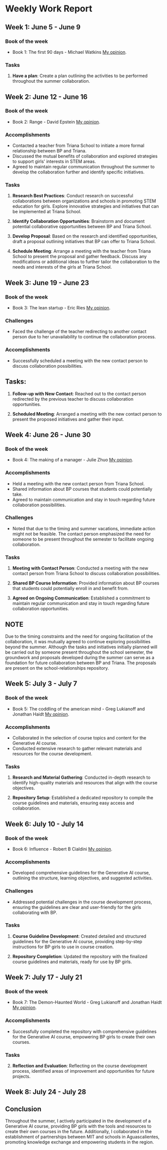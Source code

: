 # Weekly Work Report

## Week 1: June 5 - June 9

### Book of the week

- Book 1: The first 90 days - Michael Watkins [My opinion](link).

### Tasks

1. **Have a plan**: Create a plan outlining the activities to be performed throughout the summer collaboration.

## Week 2: June 12 - June 16

### Book of the week

- Book 2: Range - David Epstein [My opinion](link).

### Accomplishments

- Contacted a teacher from Triana School to initiate a more formal relationship between BP and Triana.
- Discussed the mutual benefits of collaboration and explored strategies to support girls' interests in STEM areas.
- Agreed to maintain regular communication throughout the summer to develop the collaboration further and identify specific initiatives.

### Tasks

1. **Research Best Practices**: Conduct research on successful collaborations between organizations and schools in promoting STEM education for girls. Explore innovative strategies and initiatives that can be implemented at Triana School.

2. **Identify Collaboration Opportunities**: Brainstorm and document potential collaborative opportunities between BP and Triana School. 

3. **Develop Proposal**: Based on the research and identified opportunities, draft a proposal outlining initiatives that BP can offer to Triana School.

4. **Schedule Meeting**: Arrange a meeting with the teacher from Triana School to present the proposal and gather feedback. Discuss any modifications or additional ideas to further tailor the collaboration to the needs and interests of the girls at Triana School.


## Week 3: June 19 - June 23

### Book of the week

- Book 3: The lean startup - Eric Ries [My opinion](link).

### Challenges

- Faced the challenge of the teacher redirecting to another contact person due to her unavailability to continue the collaboration process.

### Accomplishments

- Successfully scheduled a meeting with the new contact person to discuss collaboration possibilities.

## Tasks:

1. **Follow-up with New Contact**: Reached out to the contact person redirected by the previous teacher to discuss collaboration opportunities.

2. **Scheduled Meeting**: Arranged a meeting with the new contact person to present the proposed initiatives and gather their input.


## Week 4: June 26 - June 30

### Book of the week

- Book 4: The making of a manager - Julie Zhuo [My opinion](link).

### Accomplishments

- Held a meeting with the new contact person from Triana School.
- Shared information about BP courses that students could potentially take.
- Agreed to maintain communication and stay in touch regarding future collaboration possibilities.

### Challenges

- Noted that due to the timing and summer vacations, immediate action might not be feasible. The contact person emphasized the need for someone to be present throughout the semester to facilitate ongoing collaboration.

### Tasks

1. **Meeting with Contact Person**: Conducted a meeting with the new contact person from Triana School to discuss collaboration possibilities.

2. **Shared BP Course Information**: Provided information about BP courses that students could potentially enroll in and benefit from.

3. **Agreed on Ongoing Communication**: Established a commitment to maintain regular communication and stay in touch regarding future collaboration opportunities.

## NOTE

Due to the timing constraints and the need for ongoing facilitation of the collaboration, it was mutually agreed to continue exploring possibilities beyond the summer. Although the tasks and initiatives initially planned will be carried out by someone present throughout the school semester, the groundwork and proposals developed during the summer can serve as a foundation for future collaboration between BP and Triana. The proposals are present on the school-relationships repository.

## Week 5: July 3 - July 7

### Book of the week

- Book 5: The coddling of the american mind - Greg Lukianoff and Jonathan Haidt [My opinion](link).

### Accomplishments

- Collaborated in the selection of course topics and content for the Generative AI course.
- Conducted extensive research to gather relevant materials and resources for the course development.

### Tasks

1. **Research and Material Gathering**: Conducted in-depth research to identify high-quality materials and resources that align with the course objectives.

2. **Repository Setup**: Established a dedicated repository to compile the course guidelines and materials, ensuring easy access and collaboration.

## Week 6: July 10 - July 14

### Book of the week

- Book 6: Influence - Robert B Cialdini [My opinion](link).

### Accomplishments

- Developed comprehensive guidelines for the Generative AI course, outlining the structure, learning objectives, and suggested activities.

### Challenges

- Addressed potential challenges in the course development process, ensuring the guidelines are clear and user-friendly for the girls collaborating with BP.

### Tasks

1. **Course Guideline Development**: Created detailed and structured guidelines for the Generative AI course, providing step-by-step instructions for BP girls to use in course creation.

2. **Repository Completion**: Updated the repository with the finalized course guidelines and materials, ready for use by BP girls.

## Week 7: July 17 - July 21

### Book of the week

- Book 7: The Demon-Haunted World - Greg Lukianoff and Jonathan Haidt [My opinion](link).

### Accomplishments

- Successfully completed the repository with comprehensive guidelines for the Generative AI course, empowering BP girls to create their own courses.

### Tasks

2. **Reflection and Evaluation**: Reflecting on the course development process, identified areas of improvement and opportunities for future projects.

## Week 8: July 24 - July 28

## Conclusion

Throughout the summer, I actively participated in the development of a Generative AI course, providing BP girls with the tools and resources to create their own courses in the future. Additionally, I collaborated in the establishment of partnerships between MIT and schools in Aguascalientes, promoting knowledge exchange and empowering students in the region.
  

